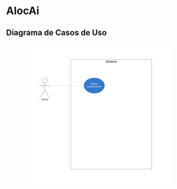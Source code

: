 # AlocAi


## Diagrama de Casos de Uso

<p align="center">
  <img src="docs/casosdeuso.png" alt="Diagrama de Casos de Uso" width="400">
</p>
